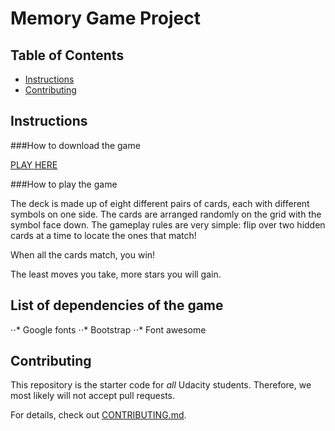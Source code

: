 # Memory Game Project

## Table of Contents

* [Instructions](#instructions)
* [Contributing](#contributing)

## Instructions
###How to download the game

[PLAY HERE](https://chaonanlin.github.io/fend-project-memory-game/)

###How to play the game

The deck is made up of eight different pairs of cards, each with different symbols on one side. The cards are arranged randomly on the grid with the symbol face down. The gameplay rules are very simple: flip over two hidden cards at a time to locate the ones that match!

When all the cards match, you win!

The least moves you take, more stars you will gain.

## List of dependencies of the game
⋅⋅* Google fonts
⋅⋅* Bootstrap
⋅⋅* Font awesome

## Contributing

This repository is the starter code for _all_ Udacity students. Therefore, we most likely will not accept pull requests.

For details, check out [CONTRIBUTING.md](CONTRIBUTING.md).
